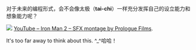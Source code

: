
对于未来的编程形式，会不会像太极（**tai-chi**）一样充分发挥自己的设立能力和想象能力呢？

![](https://d1ohg4ss876yi2.cloudfront.net/blog/programming-productivity-depends-on-your-tools-and-language-choice/future-of-programming.jpg)
[YouTube – Iron Man 2 – SFX montage by Prologue Films](https://www.youtube.com/watch?v=VB3w5NhCicU). <br>

It's too far away to think about this. ^_^哈哈！ 
